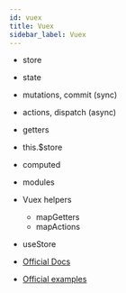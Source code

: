 ```yaml
---
id: vuex
title: Vuex
sidebar_label: Vuex
---
```


- store
- state
- mutations, commit (sync)
- actions, dispatch (async)
- getters
- this.$store
- computed
- modules
- Vuex helpers
  - mapGetters
  - mapActions
- useStore

- <a href="https://next.vuex.vuejs.org" _target="blank">Official Docs</a>

- <a href="https://github.com/vuejs/vuex/tree/4.0/examples" _target="blank">Official examples</a>
